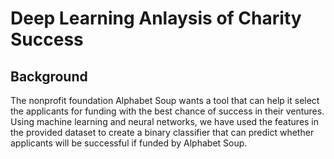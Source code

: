# Deep Learning Anlaysis of Charity Success

## Background

The nonprofit foundation Alphabet Soup wants a tool that can help it select the applicants for funding with the best chance of success in their ventures. 
Using machine learning and neural networks, we have used the features in the provided dataset to create a binary classifier that can predict whether applicants 
will be successful if funded by Alphabet Soup.
